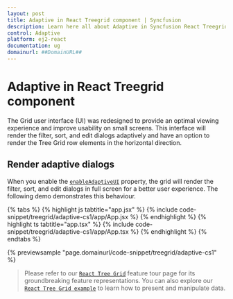 ```yaml
---
layout: post
title: Adaptive in React Treegrid component | Syncfusion
description: Learn here all about Adaptive in Syncfusion React Treegrid component of Syncfusion Essential JS 2 and more.
control: Adaptive 
platform: ej2-react
documentation: ug
domainurl: ##DomainURL##
---
```


# Adaptive in React Treegrid component

The Grid user interface (UI) was redesigned to provide an optimal viewing experience and improve usability on small screens. This interface will render the filter, sort, and edit dialogs adaptively and have an option to render the Tree Grid row elements in the horizontal direction.

## Render adaptive dialogs

When you enable the [`enableAdaptiveUI`](https://ej2.syncfusion.com/react/documentation/api/grid/#enableadaptiveui) property, the grid will render the filter, sort, and edit dialogs in full screen for a better user experience. The following demo demonstrates this behaviour.

{% tabs %}
{% highlight js tabtitle="app.jsx" %}
{% include code-snippet/treegrid/adaptive-cs1/app/App.jsx %}
{% endhighlight %}
{% highlight ts tabtitle="app.tsx" %}
{% include code-snippet/treegrid/adaptive-cs1/app/App.tsx %}
{% endhighlight %}
{% endtabs %}

 {% previewsample "page.domainurl/code-snippet/treegrid/adaptive-cs1" %}

> Please refer to our [`React Tree Grid`](https://www.syncfusion.com/react-ui-components/react-tree-grid) feature tour page for its groundbreaking feature representations. You can also explore our [`React Tree Grid example`](https://ej2.syncfusion.com/react/demos/#/material/treegrid/treegrid-overview) to learn how to present and manipulate data.
